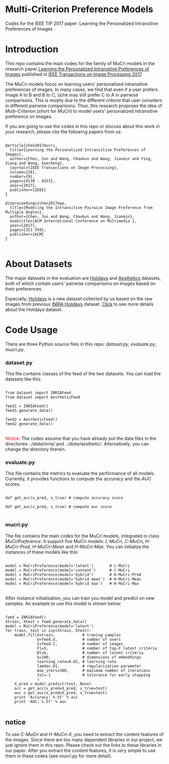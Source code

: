 # Multi-Criterion Preference Models #
Codes for the IEEE TIP 2017 paper: Learning the Personalized Intransitive Preferences of Images

# Introduction  #
This repo contains the main codes for the family of MuCri models in the research paper [Learning the Personalized Intransitive Preferences of Images](http://ieeexplore.ieee.org/document/7935528/) published in [IEEE Transactions on Image Processing 2017](http://ieeexplore.ieee.org/xpl/RecentIssue.jsp?punumber=83).  

The MuCri models focus on learning users' personalized intransitive preferences of images. 
In many cases, we find that even if a user prefers image A to B and B to C, (s)he may still prefer C to A in pairwise comparisons.
This is mostly due to the different *criteria* that user considers in different pairwise comparisons.
Thus, this research proposes the idea of *Multi-Criterion* (short for *MuCri*) to model users' personalized intransitive preference on images.

If you are going to use the codes in this repo or discuss about this work in your research, please cite the following papers from us:
<pre>
<code>
@article{chen2017mucri,
  title={Learning the Personalized Intransitive Preferences of Images},
  author={Chen, Jun and Wang, Chaokun and Wang, Jianmin and Ying, Xiang and Wang, Xuecheng}, 
  journal={IEEE Transactions on Image Processing},
  volume={26},
  number={9},
  pages={4139 - 4153},
  year={2017},
  publisher={IEEE}
}

@inproceedings{chen2017map,
  title={Modeling the Intransitive Pairwise Image Preference from Multiple Angles},
  author={Chen, Jun and Wang, Chaokun and Wang, Jianmin},
  booktitle={ACM International Conference on Multimedia },
  year={2017},
  pages={351-359},
  publisher={ACM}
}
</code>
</pre>

# About Datasets #
The major datasets in the evaluation are [Holidays](https://github.com/chenjun082/holidays) and [Aesthetics](http://kahlan.eps.surrey.ac.uk/featurespace/fashion/) datasets, both of which contain users' pairwise comparisons on images based on their preferences.  

Especially, [Holidays](https://github.com/chenjun082/holidays) is a new dataset collected by us based on the raw images from previous [INRIA Holidays](https://link.springer.com/chapter/10.1007/978-3-540-88682-2_24) dataset. 
[Click](https://github.com/chenjun082/holidays) to see more details about the Holidays dataset.

# Code Usage #  
There are three Python source files in this repo: *dataset.py*, *evaluate.py*, *mucri.py*.

### dataset.py ###  
This file contains classes of the feed of the two datasets. 
You can load the datasets like this:
<pre>
<code>
from dataset import INRIAFeed
from dataset import AestheticFeed

feed1 = INRIAFeed()
feed1.generate_data()
    
feed2 = AestheticFeed()
feed2.generate_data()
</code>
</pre>  

<span style="color:red">Notice</span>: The codes assume that you have already put the data files in the directories *../data/inria/* and *../data/aesthetic/*.
Alternatively, you can change the directory therein.

### evaluate.py ###  
This file contains the metrics to evaluate the performance of all models. 
Currently, it provides functions to compute the *accuracy* and the *AUC* scores.
<pre>
<code>
def get_acc(x_pred, x_true) # compute accuracy score

def get_auc(x_pred, x_true) # compute auc score
</code>
</pre>

### mucri.py ###
The file contains the main codes for the MuCri models, integrated in class *MuCriPreference*.
It support five MuCri models: *L-MuCri*, *C-MuCri*, *H-MuCri-Prod*, *H-MuCri-Mean* and *H-MuCri-Max*.
You can initialize the instances of these models like this:
<pre>
<code>
model = MuCriPreference(model='latent')       # L-MuCri
model = MuCriPreference(model='content')      # C-MuCri
model = MuCriPreference(model='hybrid')       # H-MuCri-Prod
model = MuCriPreference(model='hybrid mean')  # H-MuCri-Mean
model = MuCriPreference(model='hybrid max')   # H-MuCri-Max
</code>
</pre>  

After instance initialization, you can train you model and predict on new samples.
An example to use this model is shown below:
<pre>
<code>
feed = INRIAFeed()
Xtrain, Xtest = feed.generate_data()
model = MuCriPreference(model='latent')
for train, test in zip(Xtrain, Xtest):
    model.fit(X=train,            # traning samples
              U=feed.U,           # number of users
              I=feed.I,           # number of images
              Fl=5,               # number of top-F latent criteria
              Dl=6,               # number of latent criteria
              k=100,              # dimensions of embeddings
              learning_rate=0.02, # learning rate
              lamda=.01,          # regularization parameter
              max_iters=300,      # maximum number of iterations
              tol=-1              # tolerance for early stopping
              )
    X_pred = model.predict(test, None)
    acc = get_acc(x_pred=X_pred, x_true=test)
    auc = get_auc(x_pred=X_pred, x_true=test)
    print 'Accuracy: %.5f' % acc
    print 'AUC: %.5f' % auc
</code>
</pre>

## notice ##  
To use *C-MuCri* and *H-MuCri-X*, you need to extract the content features of the images.
Since there are too many dependent libraries in our project, we just ignore them in this repo. 
Please check out the links to these libraries in our paper.
After you extract the content features, it is very simple to use them in these codes (see *mucri.py* for more detail).
